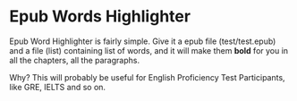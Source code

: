 # Epub Words Highlighter

Epub Word Highlighter is fairly simple. Give it a epub file (test/test.epub) and a file (list) containing list of words, and it will make them **bold** for you in all the chapters, all the paragraphs.

Why? This will probably be useful for English Proficiency Test Participants, like GRE, IELTS and so on.